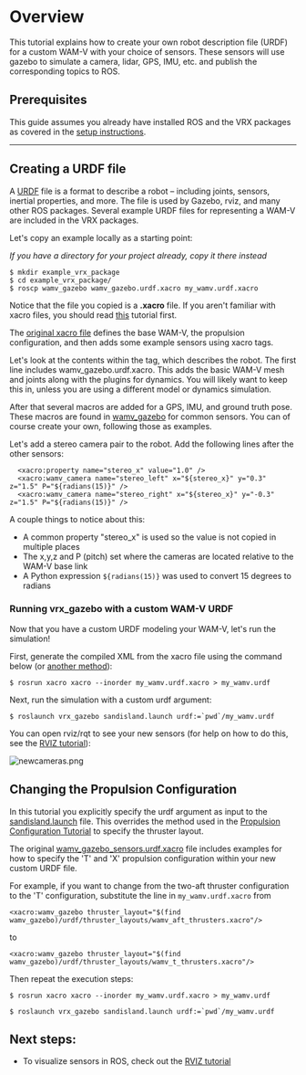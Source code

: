 # Overview

This tutorial explains how to create your own robot description file (URDF) for a custom WAM-V with your choice of sensors. These sensors will use gazebo to simulate a camera, lidar, GPS, IMU, etc. and publish the corresponding topics to ROS.


## Prerequisites
This guide assumes you already have installed ROS and the VRX packages as covered in the [setup instructions](https://bitbucket.org/osrf/vrx/wiki/tutorials).


***

## Creating a URDF file
A [URDF](http://wiki.ros.org/urdf) file is a format to describe a robot – including joints, sensors, inertial properties, and more. The file is used by Gazebo, rviz, and many other ROS packages. Several example URDF files for representing a WAM-V are included in the VRX packages.

Let's copy an example locally as a starting point:

*If you have a directory for your project already, copy it there instead*
```
$ mkdir example_vrx_package
$ cd example_vrx_package/
$ roscp wamv_gazebo wamv_gazebo.urdf.xacro my_wamv.urdf.xacro
```

Notice that the file you copied is a **.xacro** file. If you aren't familiar with xacro files, you should read [this](https://bitbucket.org/osrf/vrx/wiki/tutorials/Working%20with%20xacro%20files) tutorial first.

The [original xacro file](https://bitbucket.org/osrf/vrx/src/default/wamv_gazebo/urdf/wamv_gazebo_sensors.urdf.xacro) defines the base WAM-V, the propulsion configuration, and then adds some example sensors using xacro tags.


Let's look at the contents within the **<robot>** tag, which describes the robot. The first line includes wamv_gazebo.urdf.xacro. This adds the basic WAM-V mesh and joints along with the plugins for dynamics. You will likely want to keep this in, unless you are using a different model or dynamics simulation.

After that several macros are added for a GPS, IMU, and ground truth pose. These macros are found in [wamv_gazebo](https://bitbucket.org/osrf/vrx/src/default/wamv_gazebo/urdf/) for common sensors. You can of course create your own, following those as examples.

Let's add a stereo camera pair to the robot. Add the following lines after the other sensors:
```
  <xacro:property name="stereo_x" value="1.0" />
  <xacro:wamv_camera name="stereo_left" x="${stereo_x}" y="0.3" z="1.5" P="${radians(15)}" />
  <xacro:wamv_camera name="stereo_right" x="${stereo_x}" y="-0.3" z="1.5" P="${radians(15)}" />
```
A couple things to notice about this:

* A common property "stereo_x" is used so the value is not copied in multiple places
* The x,y,z and P (pitch) set where the cameras are located relative to the WAM-V base link
* A Python expression ```${radians(15)}``` was used to convert 15 degrees to radians



### Running vrx_gazebo with a custom WAM-V URDF
Now that you have a custom URDF modeling your WAM-V, let's run the simulation!

First, generate the compiled XML from the xacro file using the command below (or [another method](https://bitbucket.org/osrf/vrx/wiki/tutorials/Working%20with%20xacro%20files)):
```
$ rosrun xacro xacro --inorder my_wamv.urdf.xacro > my_wamv.urdf
```
Next, run the simulation with a custom urdf argument:
```
$ roslaunch vrx_gazebo sandisland.launch urdf:=`pwd`/my_wamv.urdf
```
You can open rviz/rqt to see your new sensors (for help on how to do this, see the [RVIZ tutorial](https://bitbucket.org/osrf/vrx/wiki/tutorials/Visualizing%20with%20RVIZ)):

![newcameras.png](https://bitbucket.org/repo/BgXLzgM/images/2924402190-newcameras.png)

## Changing the Propulsion Configuration

In this tutorial you explicitly specify the urdf argument as input to the [sandisland.launch](https://bitbucket.org/osrf/vrx/src/default/vrx_gazebo/launch/sandisland.launch) file.  This overrides the method used in the [Propulsion Configuration Tutorial](https://bitbucket.org/osrf/vrx/wiki/tutorials/PropulsionConfiguration) to specify the thruster layout.

The original [wamv_gazebo_sensors.urdf.xacro](https://bitbucket.org/osrf/vrx/src/default/wamv_gazebo/urdf/wamv_gazebo_sensors.urdf.xacro) file includes examples for how to specify the 'T' and 'X' propulsion configuration within your new custom URDF file.

For example, if you want to change from the two-aft thruster configuration to the 'T' configuration, substitute the line in `my_wamv.urdf.xacro` from

```
<xacro:wamv_gazebo thruster_layout="$(find wamv_gazebo)/urdf/thruster_layouts/wamv_aft_thrusters.xacro"/>
```

to

```
<xacro:wamv_gazebo thruster_layout="$(find wamv_gazebo)/urdf/thruster_layouts/wamv_t_thrusters.xacro"/>
```

Then repeat the execution steps:
```
$ rosrun xacro xacro --inorder my_wamv.urdf.xacro > my_wamv.urdf
```

```
$ roslaunch vrx_gazebo sandisland.launch urdf:=`pwd`/my_wamv.urdf
```


## Next steps:

 * To visualize sensors in ROS, check out the [RVIZ tutorial](https://bitbucket.org/osrf/vrx/wiki/tutorials/Visualizing%20with%20RVIZ)